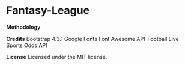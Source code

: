 # Fantasy-League

**Methodology**

**Credits**
Bootstrap 4.3.1
Google Fonts
Font Awesome
API-Football
Live Sports Odds API

**License**
Licensed under the MIT license.
